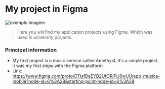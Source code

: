 # My project in Figma


<img src="https://tm.ibxk.com.br/2022/03/29/29071641964023.jpg?ims=1120x420" alt="exemplo imagem">



> Here you will find my application projects using Figma. Which was used in university projects.



### Principal information


- My first project is a music service called Amethyst, it's a simple project, it was my first steps with the Figma platform
- Link: https://www.figma.com/proto/DTIsfDeEYB2UtORjPU6wUU/app_musica-mobile?node-id=6%3A28&starting-point-node-id=6%3A28
